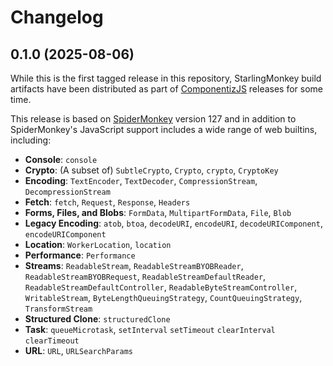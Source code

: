  # Changelog

## 0.1.0 (2025-08-06)

While this is the first tagged release in this repository, StarlingMonkey build artifacts have been distributed as part of [ComponentizJS](https://github.com/bytecodealliance/ComponentizeJS) releases for some time.

This release is based on [SpiderMonkey](https://spidermonkey.dev/) version 127 and in addition to SpiderMonkey's JavaScript support includes a wide range of web builtins, including:

* **Console**: `console`
* **Crypto**: (A subset of) `SubtleCrypto`, `Crypto`, `crypto`, `CryptoKey`
* **Encoding**: `TextEncoder`, `TextDecoder`, `CompressionStream`, `DecompressionStream`
* **Fetch**: `fetch`, `Request`, `Response`, `Headers`
* **Forms, Files, and Blobs**: `FormData`, `MultipartFormData`, `File`, `Blob`
* **Legacy Encoding**: `atob`, `btoa`, `decodeURI`, `encodeURI`, `decodeURIComponent`, `encodeURIComponent`
* **Location**: `WorkerLocation`, `location`
* **Performance**: `Performance`
* **Streams**: `ReadableStream`, `ReadableStreamBYOBReader`, `ReadableStreamBYOBRequest`, `ReadableStreamDefaultReader`, `ReadableStreamDefaultController`, `ReadableByteStreamController`, `WritableStream`, `ByteLengthQueuingStrategy`, `CountQueuingStrategy`, `TransformStream`
* **Structured Clone**: `structuredClone`
* **Task**: `queueMicrotask`, `setInterval` `setTimeout` `clearInterval` `clearTimeout`
* **URL**: `URL`, `URLSearchParams`

